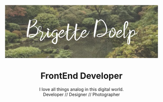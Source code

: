 <br />
<p align="center">
    <img src="github-nameplate1.png" alt="brigettesnameplat" width="1200">
</p>
<div align="center">
<h1>FrontEnd Developer</h1>
<p>I love all things analog in this digital world.
<br/>
Developer // Designer // Photographer</p>
</div>
